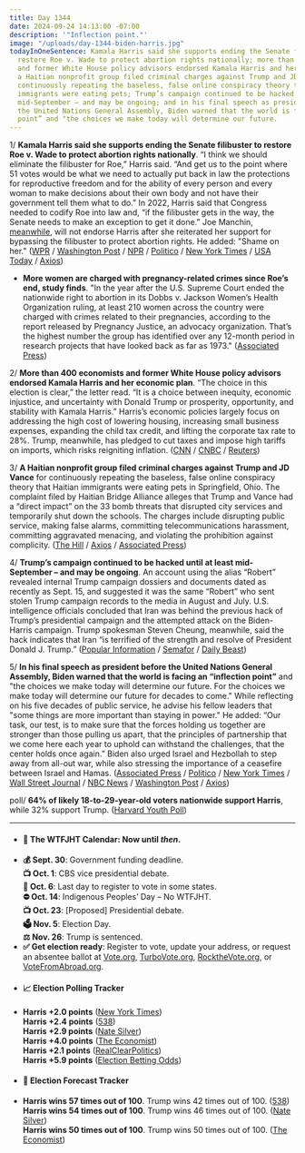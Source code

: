 ```yaml
---
title: Day 1344
date: 2024-09-24 14:13:00 -07:00
description: '"Inflection point."'
image: "/uploads/day-1344-biden-harris.jpg"
todayInOneSentence: Kamala Harris said she supports ending the Senate filibuster to
  restore Roe v. Wade to protect abortion rights nationally; more than 400 economists
  and former White House policy advisors endorsed Kamala Harris and her economic plan;
  a Haitian nonprofit group filed criminal charges against Trump and JD Vance for
  continuously repeating the baseless, false online conspiracy theory that Haitian
  immigrants were eating pets; Trump’s campaign continued to be hacked until at least
  mid-September – and may be ongoing; and in his final speech as president before
  the United Nations General Assembly, Biden warned that the world is facing an “inflection
  point” and "the choices we make today will determine our future.
---
```


1/ **Kamala Harris said she supports ending the Senate filibuster to restore Roe v. Wade to protect abortion rights nationally**. “I think we should eliminate the filibuster for Roe,” Harris said. “And get us to the point where 51 votes would be what we need to actually put back in law the protections for reproductive freedom and for the ability of every person and every woman to make decisions about their own body and not have their government tell them what to do.” In 2022, Harris said that Congress needed to codify Roe into law and, “if the filibuster gets in the way, the Senate needs to make an exception to get it done.” Joe Manchin, [meanwhile](https://www.cnn.com/2024/09/24/politics/joe-manchin-not-endorse-harris-filibuster/index.html), will not endorse Harris after she reiterated her support for bypassing the filibuster to protect abortion rights. He added: "Shame on her." ([WPR](https://www.wpr.org/news/kamala-harris-presidential-campaign-vice-president-housing-affordability-pfas-pollution-wpr-interview) / [Washington Post](https://www.washingtonpost.com/politics/2024/09/24/harris-filibuster-abortion/) / [NPR](https://www.npr.org/2024/09/23/nx-s1-5123955/kamala-harris-abortion-roe-v-wade-filibuster) / [Politico](https://www.politico.com/news/2024/09/24/kamala-harris-filibuster-abortion-rights-00180699) / [New York Times](https://www.nytimes.com/2024/09/24/us/politics/harris-senate-filibuster-abortion-rights-roe.html) / [USA Today](https://www.usatoday.com/story/news/politics/elections/2024/09/24/kamala-harris-filibuster-abortion/75362170007/) / [Axios](https://www.axios.com/2024/09/24/harris-filibuster-abortion-trump-2024))

* **More women are charged with pregnancy-related crimes since Roe’s end, study finds**. "In the year after the U.S. Supreme Court ended the nationwide right to abortion in its Dobbs v. Jackson Women’s Health Organization ruling, at least 210 women across the country were charged with crimes related to their pregnancies, according to the report released by Pregnancy Justice, an advocacy organization. That’s the highest number the group has identified over any 12-month period in research projects that have looked back as far as 1973." ([Associated Press](https://apnews.com/article/pregnancy-crime-charges-dobbs-roe-a2aec34ac68ef582351d671a744a6ed9))

2/ **More than 400 economists and former White House policy advisors endorsed Kamala Harris and her economic plan**. “The choice in this election is clear,” the letter read. “It is a choice between inequity, economic injustice, and uncertainty with Donald Trump or prosperity, opportunity, and stability with Kamala Harris.” Harris’s economic policies largely focus on addressing the high cost of lowering housing, increasing small business expenses, expanding the child tax credit, and lifting the corporate tax rate to 28%. Trump, meanwhile, has pledged to cut taxes and impose high tariffs on imports, which risks reigniting inflation. ([CNN](https://www.cnn.com/2024/09/24/business/kamala-harris-economy-endorsement/) / [CNBC](https://www.cnbc.com/2024/09/24/harris-economists-white-house-advisors-endorsement-trump-election-policy.html) / [Reuters](https://www.reuters.com/world/us/harris-release-new-economic-proposals-this-week-us-wealth-creation-sources-say-2024-09-22/))

3/ **A Haitian nonprofit group filed criminal charges against Trump and JD Vance** for continuously repeating the baseless, false online conspiracy theory that Haitian immigrants were eating pets in Springfield, Ohio. The complaint filed by Haitian Bridge Alliance alleges that Trump and Vance had a “direct impact” on the 33 bomb threats that disrupted city services and temporarily shut down the schools. The charges include disrupting public service, making false alarms, committing telecommunications harassment, committing aggravated menacing, and violating the prohibition against complicity. ([The Hill](https://thehill.com/latino/4897028-haitian-immigrants-springfield-ohio-criminal/) / [Axios](https://www.axios.com/2024/09/24/haitian-group-charges-trump-vance) / [Associated Press](https://apnews.com/article/haitian-immigrants-springfield-charges-trump-vance-012af00a8677da5caed55d03e8779774))

4/ **Trump’s campaign continued to be hacked until at least mid-September – and may be ongoing**. An account using the alias “Robert” revealed internal Trump campaign dossiers and documents dated as recently as Sept. 15, and suggested it was the same “Robert” who sent stolen Trump campaign records to the media in August and July. U.S. intelligence officials concluded that Iran was behind the previous hack of Trump’s presidential campaign and the attempted attack on the Biden-Harris campaign. Trump spokesman Steven Cheung, meanwhile, said the hack indicates that Iran “is terrified of the strength and resolve of President Donald J. Trump.” ([Popular Information](https://popular.info/p/trump-campaign-hack) / [Semafor](https://www.semafor.com/article/09/23/2024/trump-hack-continued-into-last-week) / [Daily Beast](https://www.thedailybeast.com/trump-campaign-was-hacked-again-in-the-last-10-days))

5/ **In his final speech as president before the United Nations General Assembly, Biden warned that the world is facing an “inflection point”** and "the choices we make today will determine our future. For the choices we make today will determine our future for decades to come." While reflecting on his five decades of public service, he advise his fellow leaders that "some things are more important than staying in power." He added: “Our task, our test, is to make sure that the forces holding us together are stronger than those pulling us apart, that the principles of partnership that we come here each year to uphold can withstand the challenges, that the center holds once again.” Biden also urged Israel and Hezbollah to step away from all-out war, while also stressing the importance of a ceasefire between Israel and Hamas. ([Associated Press](https://apnews.com/article/biden-un-general-assembly-ukraine-israel-gaza-4e4e839c3cdd4edd7543aea84af2346f) / [Politico](https://www.politico.com/news/2024/09/24/bidens-final-un-address-00180685) / [New York Times](https://www.nytimes.com/live/2024/09/24/world/unga-2024-biden) / [Wall Street Journal](https://www.wsj.com/world/biden-facing-mounting-global-problems-tells-u-n-things-can-get-better-f0417fc6) / [NBC News](https://www.nbcnews.com/politics/white-house/biden-deliver-final-un-general-assembly-speech-global-turmoil-election-rcna172231) / [Washington Post](https://www.washingtonpost.com/politics/2024/09/24/biden-united-nations-general-assembly-israel-hezbollah/) / [Axios](https://www.axios.com/2024/09/24/biden-un-general-assembly-speech))

poll/ **64% of likely 18-to-29-year-old voters nationwide support Harris**, while 32% support Trump. ([Harvard Youth Poll](https://iop.harvard.edu/youth-poll/48th-edition-fall-2024))

---

* #### 📅 The WTFJHT Calendar: Now until *then*. 
* **💰 Sept. 30**: Government funding deadline. \
**📺 Oct. 1**: CBS vice presidential debate. \
**📆 Oct. 6**: Last day to register to vote in some states. \
**⛔️ Oct. 14**: Indigenous Peoples’ Day – No WTFJHT. \
**📺 Oct. 23**: [Proposed] Presidential debate. \
**🗳️ Nov. 5**: Election Day. \
**⚖️ Nov. 26**: Trump is sentenced. 
* **✅ Get election ready**: Register to vote, update your address, or request an absentee ballot at [Vote.org](https://www.vote.org/), [TurboVote.org](https://turbovote.org/), [RocktheVote.org](https://www.rockthevote.org/), or [VoteFromAbroad.org](https://www.votefromabroad.org/).
* #### 📈 Election Polling Tracker
* **Harris +2.0 points** ([New York Times](https://www.nytimes.com/interactive/2024/us/elections/polls-president.html)) \
**Harris +2.4 points** ([538](https://projects.fivethirtyeight.com/polls/president-general/2024/national/)) \
**Harris +2.9 points** ([Nate Silver](https://www.natesilver.net/p/nate-silver-2024-president-election-polls-model)) \
**Harris +4.0 points** ([The Economist](https://www.economist.com/interactive/us-2024-election/trump-harris-polls)) \
**Harris +2.1 points** ([RealClearPolitics](https://www.realclearpolling.com/polls/president/general/2024/trump-vs-harris)) \
**Harris +5.9 points** ([Election Betting Odds](https://www.electionbettingodds.com/))
* #### 🔮 Election Forecast Tracker
* **Harris wins 57 times out of 100**. Trump wins 42 times out of 100. ([538](https://projects.fivethirtyeight.com/2024-election-forecast/)) \
**Harris wins 54 times out of 100**. Trump wins 46 times out of 100. ([Nate Silver](https://www.natesilver.net/p/nate-silver-2024-president-election-polls-model)) \
**Harris wins 50 times out of 100**. Trump wins 50 times out of 100. ([The Economist](https://www.economist.com/interactive/us-2024-election/prediction-model/president/))


